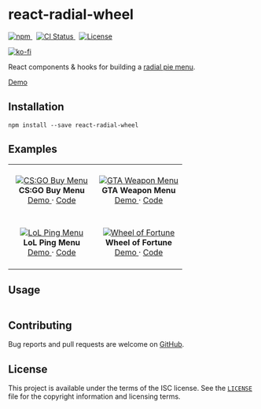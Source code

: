 # react-radial-wheel

<p>
    <a href="https://www.npmjs.com/package/react-radial-wheel" target="_blank" rel="noreferrer">
      <img alt="npm" src="https://img.shields.io/npm/v/react-radial-wheel.svg" />
    </a>&nbsp;
    <a href="https://github.com/michaelbull/react-radial-wheel/actions?query=workflow%3Aci" target="_blank" rel="noreferrer">
      <img alt="CI Status" src="https://github.com/michaelbull/kotlin-result/workflows/ci/badge.svg" />
    </a>&nbsp;
    <a href="https://github.com/michaelbull/react-radial-wheel/blob/master/LICENSE" target="_blank" rel="noreferrer">
      <img alt="License" src="https://img.shields.io/github/license/michaelbull/react-radial-wheel.svg" />
    </a>
</p>
<p>
  <a href="https://ko-fi.com/R5R0CFMN6" target="_blank" rel="noreferrer">
    <img alt="ko-fi" src="https://ko-fi.com/img/githubbutton_sm.svg" />
  </a>
</p>

React components & hooks for building a [radial pie menu][wikipedia-pie-menu].

[Demo][storybook]

## Installation

```shell
npm install --save react-radial-wheel
```

## Examples

<table>
  <tbody>
    <tr>
      <td align="center" width="50%">
        &nbsp;
        <br />
        <a href="https://michaelbull.github.io/react-radial-wheel/?path=/story/examples--cs-go-buy-menu-story" target="_blank">
          <img src="https://github.com/michaelbull/react-radial-wheel/assets/3253134/85928f64-30f3-41d5-939d-a7523e88540a" alt="CS:GO Buy Menu" />
        </a>
        <br />
        <strong>CS:GO Buy Menu</strong>
        <br />
        <a href="https://michaelbull.github.io/react-radial-wheel/?path=/story/examples--cs-go-buy-menu-story" target="_blank">
          Demo
        </a>
        &middot;
        <a href="https://github.com/michaelbull/react-radial-wheel/blob/master/stories/Examples/CsGoBuyMenu.stories.tsx" target="_blank">
          Code
        </a>
        <br />
        &nbsp;
      </td>
      <td align="center" width="50%">
        &nbsp;
        <br />
        <a href="https://michaelbull.github.io/react-radial-wheel/?path=/story/examples--gta-weapon-menu-story" target="_blank">
          <img src="https://github.com/michaelbull/react-radial-wheel/assets/3253134/3d45ef7c-2a75-4b66-891f-4bdb345844b6" alt="GTA Weapon Menu" />
        </a>
        <br />
        <strong>GTA Weapon Menu</strong>
        <br />
        <a href="https://michaelbull.github.io/react-radial-wheel/?path=/story/examples--gta-weapon-menu-story" target="_blank">
          Demo
        </a>
        &middot;
        <a href="https://github.com/michaelbull/react-radial-wheel/blob/master/stories/Examples/GtaWeaponMenu.stories.tsx" target="_blank">
          Code
        </a>
        <br />
        &nbsp;
      </td>
    </tr>
    <tr>
      <td align="center" width="50%">
        &nbsp;
        <br />
        <a href="https://michaelbull.github.io/react-radial-wheel/?path=/story/examples--lo-l-ping-menu-story" target="_blank">
          <img src="https://github.com/michaelbull/react-radial-wheel/assets/3253134/8099e467-db4d-421f-8440-68e8d9d5d919" alt="LoL Ping Menu" />
        </a>
        <br />
        <strong>LoL Ping Menu</strong>
        <br />
        <a href="https://michaelbull.github.io/react-radial-wheel/?path=/story/examples--lo-l-ping-menu-story" target="_blank">
          Demo
        </a>
        &middot;
        <a href="https://github.com/michaelbull/react-radial-wheel/blob/master/stories/Examples/LoLPingMenu.stories.tsx" target="_blank">
          Code
        </a>
        <br />
        &nbsp;
      </td>
      <td align="center" width="50%">
        &nbsp;
        <br />
        <a href="https://michaelbull.github.io/react-radial-wheel/?path=/story/examples--wheel-of-fortune-story" target="_blank">
          <img src="https://github.com/michaelbull/react-radial-wheel/assets/3253134/7a41021f-3666-4c2d-997c-61d7db65e909" alt="Wheel of Fortune" />
        </a>
        <br />
        <strong>Wheel of Fortune</strong>
        <br />
        <a href="https://michaelbull.github.io/react-radial-wheel/?path=/story/examples--wheel-of-fortune-story" target="_blank">
          Demo
        </a>
        &middot;
        <a href="https://github.com/michaelbull/react-radial-wheel/blob/master/stories/Examples/WheelOfFortune.stories.tsx" target="_blank">
          Code
        </a>
        <br />
        &nbsp;
      </td>
    </tr>
  </tbody>
</table>

## Usage

```tsx

```

## Contributing

Bug reports and pull requests are welcome on [GitHub][github].

## License

This project is available under the terms of the ISC license. See the
[`LICENSE`](LICENSE) file for the copyright information and licensing terms.

[npm]: https://www.npmjs.com/package/react-radial-wheel
[github]: https://github.com/michaelbull/react-radial-wheel

[storybook]: https://michaelbull.github.io/react-radial-wheel/

[wikipedia-pie-menu]: https://en.wikipedia.org/wiki/Pie_menu
